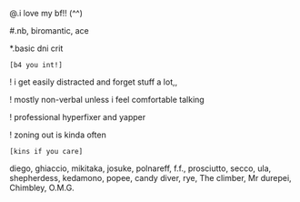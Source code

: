 @.i love my bf!! (^^)

#.nb, biromantic, ace

*.basic dni crit

`[b4 you int!]`

! i get easily distracted and forget stuff a lot,,

! mostly non-verbal unless i feel comfortable talking

! professional hyperfixer and yapper

! zoning out is kinda often

`[kins if you care]`

diego, ghiaccio, mikitaka, josuke, polnareff, f.f., prosciutto, secco, ula, shepherdess, kedamono, popee, candy diver, rye, The climber, Mr durepei, Chimbley, O.M.G.
